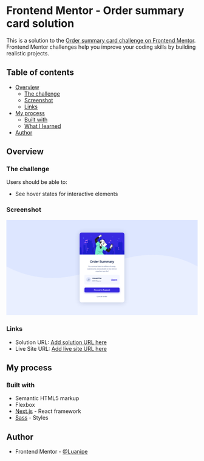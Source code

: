 # Frontend Mentor - Order summary card solution

This is a solution to the [Order summary card challenge on Frontend Mentor](https://www.frontendmentor.io/challenges/order-summary-component-QlPmajDUj). Frontend Mentor challenges help you improve your coding skills by building realistic projects. 

## Table of contents

- [Overview](#overview)
  - [The challenge](#the-challenge)
  - [Screenshot](#screenshot)
  - [Links](#links)
- [My process](#my-process)
  - [Built with](#built-with)
  - [What I learned](#what-i-learned)
- [Author](#author)

## Overview

### The challenge

Users should be able to:

- See hover states for interactive elements

### Screenshot

![](./screenshot.jpg)

### Links

- Solution URL: [Add solution URL here](https://www.frontendmentor.io/solutions/order-summary-component-xDslHjBrob)
- Live Site URL: [Add live site URL here](https://order-summary-component-luanipe.vercel.app)

## My process

### Built with

- Semantic HTML5 markup
- Flexbox
- [Next.js](https://nextjs.org/) - React framework
- [Sass](https://sass-lang.com) - Styles

## Author

- Frontend Mentor - [@Luanipe](https://www.frontendmentor.io/profile/Luanipe)
